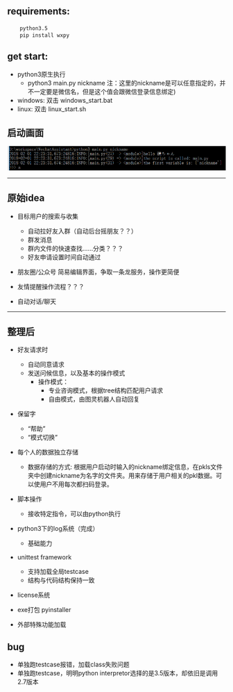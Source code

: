 requirements:
----------------
```
    python3.5
    pip install wxpy
```
get start:
----------------
* python3原生执行
    * python3 main.py nickname  注：这里的nickname是可以任意指定的，并不一定要是微信名，但是这个值会跟微信登录信息绑定)
* windows: 双击 windows_start.bat
* linux:   双击 linux_start.sh

启动画面
----------------
![avatar](https://raw.githubusercontent.com/satomic/WechatAssistant/master/started.png)

---

原始idea
----------------
* 目标用户的搜索与收集
    * 自动拉好友入群（自动后台摇朋友？？）
    * 群发消息
    * 群内文件的快速查找……分类？？？
    * 好友申请设置时间自动通过
* 朋友圈/公众号  简易编辑界面，争取一条龙服务，操作更简便

* 友情提醒操作流程？？？

* 自动对话/聊天

---


整理后
----------------

* 好友请求时
    * 自动同意请求
    * 发送问候信息，以及基本的操作模式
        * 操作模式：
            * 专业咨询模式，根据tree结构匹配用户请求
            * 自由模式，由图灵机器人自动回复
* 保留字
    * “帮助”
    * “模式切换”
* 每个人的数据独立存储
    * 数据存储的方式: 根据用户启动时输入的nickname绑定信息，在pkls文件夹中创建nickname为名字的文件夹。用来存储于用户相关的pkl数据。可以使用户不用每次都扫码登录。
      
* 脚本操作
    * 接收特定指令，可以由python执行
* python3下的log系统（完成）
    * 基础能力
* unittest framework
    * 支持加载全局testcase
    * 结构与代码结构保持一致
* license系统
* exe打包 pyinstaller
* 外部特殊功能加载


bug
---
* 单独跑testcase报错，加载class失败问题
* 单独跑testcase，明明python interpretor选择的是3.5版本，却依旧是调用2.7版本




